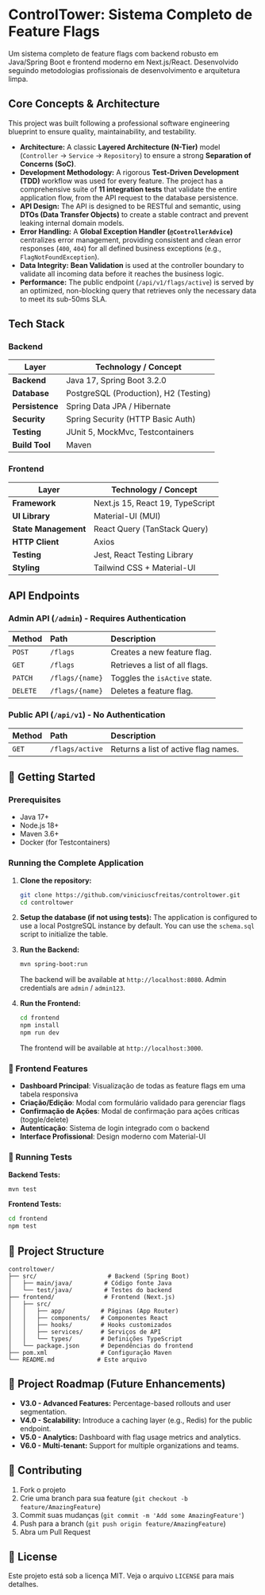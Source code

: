 # ControlTower: Sistema Completo de Feature Flags

Um sistema completo de feature flags com backend robusto em Java/Spring Boot e frontend moderno em Next.js/React. Desenvolvido seguindo metodologias profissionais de desenvolvimento e arquitetura limpa.

## Core Concepts & Architecture

This project was built following a professional software engineering blueprint to ensure quality, maintainability, and testability.

* **Architecture:** A classic **Layered Architecture (N-Tier)** model (`Controller` -> `Service` -> `Repository`) to ensure a strong **Separation of Concerns (SoC)**.
* **Development Methodology:** A rigorous **Test-Driven Development (TDD)** workflow was used for every feature. The project has a comprehensive suite of **11 integration tests** that validate the entire application flow, from the API request to the database persistence.
* **API Design:** The API is designed to be RESTful and semantic, using **DTOs (Data Transfer Objects)** to create a stable contract and prevent leaking internal domain models.
* **Error Handling:** A **Global Exception Handler (`@ControllerAdvice`)** centralizes error management, providing consistent and clean error responses (`400`, `404`) for all defined business exceptions (e.g., `FlagNotFoundException`).
* **Data Integrity:** **Bean Validation** is used at the controller boundary to validate all incoming data before it reaches the business logic.
* **Performance:** The public endpoint (`/api/v1/flags/active`) is served by an optimized, non-blocking query that retrieves only the necessary data to meet its sub-50ms SLA.

## Tech Stack

### Backend
| Layer               | Technology / Concept                   |
| ------------------- | -------------------------------------- |
| **Backend**         | Java 17, Spring Boot 3.2.0             |
| **Database**        | PostgreSQL (Production), H2 (Testing)  |
| **Persistence**     | Spring Data JPA / Hibernate            |
| **Security**        | Spring Security (HTTP Basic Auth)      |
| **Testing**         | JUnit 5, MockMvc, Testcontainers       |
| **Build Tool**      | Maven                                  |

### Frontend
| Layer               | Technology / Concept                   |
| ------------------- | -------------------------------------- |
| **Framework**       | Next.js 15, React 19, TypeScript       |
| **UI Library**      | Material-UI (MUI)                      |
| **State Management**| React Query (TanStack Query)           |
| **HTTP Client**     | Axios                                  |
| **Testing**         | Jest, React Testing Library            |
| **Styling**         | Tailwind CSS + Material-UI             |

## API Endpoints

### Admin API (`/admin`) - Requires Authentication

| Method | Path                       | Description                      |
| :----- | :------------------------- | :------------------------------- |
| `POST` | `/flags`                   | Creates a new feature flag.      |
| `GET`  | `/flags`                   | Retrieves a list of all flags.   |
| `PATCH`| `/flags/{name}`            | Toggles the `isActive` state.    |
| `DELETE`| `/flags/{name}`           | Deletes a feature flag.          |

### Public API (`/api/v1`) - No Authentication

| Method | Path             | Description                                  |
| :----- | :--------------- | :------------------------------------------- |
| `GET`  | `/flags/active`  | Returns a list of active flag names.         |

## 🚀 Getting Started

### Prerequisites
* Java 17+
* Node.js 18+
* Maven 3.6+
* Docker (for Testcontainers)

### Running the Complete Application

1.  **Clone the repository:**
    ```bash
    git clone https://github.com/viniciuscfreitas/controltower.git
    cd controltower
    ```

2.  **Setup the database (if not using tests):**
    The application is configured to use a local PostgreSQL instance by default. You can use the `schema.sql` script to initialize the table.

3.  **Run the Backend:**
    ```bash
    mvn spring-boot:run
    ```
    The backend will be available at `http://localhost:8080`. Admin credentials are `admin` / `admin123`.

4.  **Run the Frontend:**
    ```bash
    cd frontend
    npm install
    npm run dev
    ```
    The frontend will be available at `http://localhost:3000`.

### 🎯 Frontend Features

- **Dashboard Principal**: Visualização de todas as feature flags em uma tabela responsiva
- **Criação/Edição**: Modal com formulário validado para gerenciar flags
- **Confirmação de Ações**: Modal de confirmação para ações críticas (toggle/delete)
- **Autenticação**: Sistema de login integrado com o backend
- **Interface Profissional**: Design moderno com Material-UI

### 🧪 Running Tests

**Backend Tests:**
```bash
mvn test
```

**Frontend Tests:**
```bash
cd frontend
npm test
```

## 📁 Project Structure

```
controltower/
├── src/                    # Backend (Spring Boot)
│   ├── main/java/         # Código fonte Java
│   └── test/java/         # Testes do backend
├── frontend/              # Frontend (Next.js)
│   ├── src/
│   │   ├── app/          # Páginas (App Router)
│   │   ├── components/   # Componentes React
│   │   ├── hooks/        # Hooks customizados
│   │   ├── services/     # Serviços de API
│   │   └── types/        # Definições TypeScript
│   └── package.json      # Dependências do frontend
├── pom.xml               # Configuração Maven
└── README.md            # Este arquivo
```

## 🎯 Project Roadmap (Future Enhancements)
* **V3.0 - Advanced Features:** Percentage-based rollouts and user segmentation.
* **V4.0 - Scalability:** Introduce a caching layer (e.g., Redis) for the public endpoint.
* **V5.0 - Analytics:** Dashboard with flag usage metrics and analytics.
* **V6.0 - Multi-tenant:** Support for multiple organizations and teams.

## 🤝 Contributing

1. Fork o projeto
2. Crie uma branch para sua feature (`git checkout -b feature/AmazingFeature`)
3. Commit suas mudanças (`git commit -m 'Add some AmazingFeature'`)
4. Push para a branch (`git push origin feature/AmazingFeature`)
5. Abra um Pull Request

## 📄 License

Este projeto está sob a licença MIT. Veja o arquivo `LICENSE` para mais detalhes.
